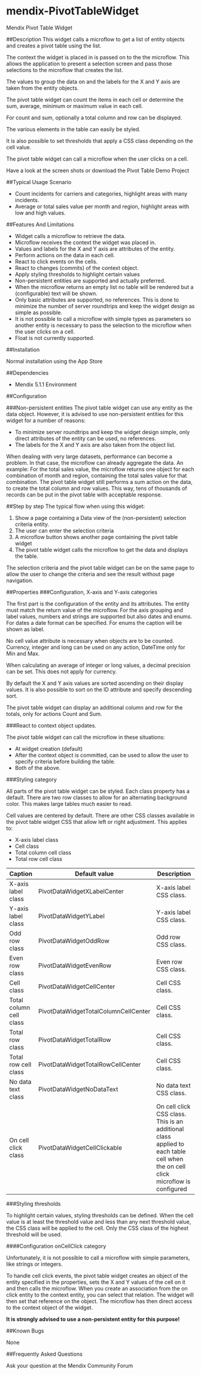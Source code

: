 mendix-PivotTableWidget
=======================

Mendix Pivot Table Widget

 

##Description
This widget calls a microflow to get a list of entity objects and creates a pivot table using the list.

The context the widget is placed in is passed on to the the microflow. This allows the application to present a selection screen and pass those selections to the microflow that creates the list.

 

The values to group the data on and the labels for the X and Y axis are taken from the entity objects.

 

The pivot table widget can count the items in each cell or determine the sum, average, minimum or maximum value in each cell.

For count and sum, optionally a total column and row can be displayed.

 

The various elements in the table can easily be styled.

It is also possible to set thresholds that apply a CSS class depending on the cell value.

 

The pivot table widget can call a microflow when the user clicks on a cell.

 

Have a look at the screen shots or download the Pivot Table Demo Project

##Typical Usage Scenario

- Count incidents for carriers and categories, highlight areas with many incidents.
- Average or total sales value per month and region, highlight areas with low and high values.

##Features And Limitations

- Widget calls a microflow to retrieve the data.
- Microflow receives the context the widget was placed in.
- Values and labels for the X and Y axis are attributes of the entity.
- Perform actions on the data in each cell.
- React to click events on the cells.
- React to changes (commits) of the context object.
- Apply styling thresholds to highlight certain values
- Non-persistent entities are supported and actually preferred.
- When the microflow returns an empty list no table will be rendered but a (configurable) text will be shown.
- Only basic attributes are supported, no references. This is done to minimize the number of server roundtrips and keep the widget design as simple as possible.
- It is not possible to call a microflow with simple types as parameters so another entity is necessary to pass the selection to the microflow when the user clicks on a cell.
- Float is not currently supported.

##Installation

Normal installation using the App Store

##Dependencies
 
- Mendix 5.1.1 Environment

##Configuration

###Non-persistent entities
The pivot table widget can use any entity as the data object. However, it is advised to use non-persistent entities for this widget for a number of reasons:

- To minimize server roundtrips and keep the widget design simple, only direct attributes of the entity can be used, no references.
- The labels for the X and Y axis are also taken from the object list.
 

When dealing with very large datasets, performance can become a problem. In that case, the microflow can already aggregate the data. An example: For the total sales value, the microflow returns one object for each combination of month and region, containing the total sales value for that combination. The pivot table widget still performs a sum action on the data, to create the total column and row values. This way, tens of thousands of records can be put in the pivot table with acceptable response.

##Step by step
The typical flow when using this widget:

1. Show a page containing a Data view of the (non-persistent) selection criteria entity.
1. The user can enter the selection criteria
1. A microflow button shows another page containing the pivot table widget
1. The pivot table widget calls the microflow to get the data and displays the table.


The selection criteria and the pivot table widget can be on the same page to allow the user to change the criteria and see the result without page navigation.

##Properties
###Configuration, X-axis and Y-axis categories

The first part is the configuration of the entity and its attributes. The entity must match the return value of the microflow. For the axis grouping and label values, numbers and strings are supported but also dates and enums. For dates a date format can be specified. For enums the caption will be shown as label.

No cell value attribute is necessary when objects are to be counted. Currency, integer and long can be used on any action, DateTime only for Min and Max.

When calculating an average of integer or long values, a decimal precision can be set. This does not apply for currency.

By default the X and Y axis values are sorted ascending on their display values. It is also possible to sort on the ID attribute and specify descending sort.

The pivot table widget can display an additional column and row for the totals, only for actions Count and Sum.

###React to context object updates.

The pivot table widget can call the microflow in these situations:

- At widget creation (default)
- After the context object is committed, can be used to allow the user to specify criteria before building the table.
- Both of the above.

###Styling category

All parts of the pivot table widget can be styled. Each class property has a default. There are two row classes to allow for an alternating background color. This makes large tables much easier to read.

Cell values are centered by default. There are other CSS classes available in the pivot table widget CSS that allow left or right adjustment. This applies to:

- X-axis label class
- Cell class
- Total column cell class
- Total row cell class

Caption | Default value | Description
---------- | ---------- | ----------
X-axis label class | PivotDataWidgetXLabelCenter | X-axis label CSS class.
Y-axis label class | PivotDataWidgetYLabel | Y-axis label CSS class.
Odd row class | PivotDataWidgetOddRow | Odd row CSS class.
Even row class | PivotDataWidgetEvenRow | Even row CSS class.
Cell class | PivotDataWidgetCellCenter | Cell CSS class.
Total column cell class | PivotDataWidgetTotalColumnCellCenter | Cell CSS class.
Total row class | PivotDataWidgetTotalRow | Cell CSS class.
Total row cell class | PivotDataWidgetTotalRowCellCenter | Cell CSS class.
No data text class | PivotDataWidgetNoDataText | No data text CSS class.
On cell click class | PivotDataWidgetCellClickable | On cell click CSS class. This is an additional class applied to each table cell when the on cell click microflow is configured

###Styling thresholds

To highlight certain values, styling thresholds can be defined. When the cell value is at least the threshold value and less than any next threshold value, the CSS class will be applied to the cell. Only the CSS class of the highest threshold will be used.

####Configuration onCellClick category

Unfortunately, it is not possible to call a microflow with simple parameters, like strings or integers.

To handle cell click events, the pivot table widget creates an object of the entity specified in the properties, sets the X and Y values of the cell on it and then calls the microflow.
When you create an association from the on click entity to the context entity, you can select that relation. The widget will then set that reference on the object. The microflow has then direct access to the context object of the widget. 


**It is strongly advised to use a non-persistent entity for this purpose!**

##Known Bugs
 

None
 

##Frequently Asked Questions
 

Ask your question at the Mendix Community Forum
 